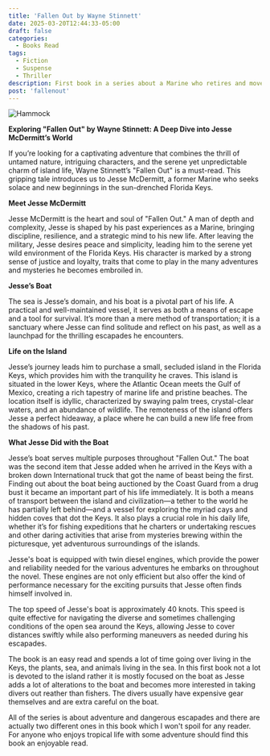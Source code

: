 ```yaml
---
title: 'Fallen Out by Wayne Stinnett'
date: 2025-03-20T12:44:33-05:00
draft: false
categories:
  - Books Read
tags:
  - Fiction
  - Suspense
  - Thriller
description: First book in a series about a Marine who retires and moves to the Florida Keys
post: 'fallenout'
---
```


![Hammock](/image/hammocks.png)

**Exploring "Fallen Out" by Wayne Stinnett: A Deep Dive into Jesse McDermitt’s World**

If you’re looking for a captivating adventure that combines the thrill of untamed nature, intriguing characters, and the serene yet unpredictable charm of island life, Wayne Stinnett’s "Fallen Out" is a must-read. This gripping tale introduces us to Jesse McDermitt, a former Marine who seeks solace and new beginnings in the sun-drenched Florida Keys.

**Meet Jesse McDermitt**

Jesse McDermitt is the heart and soul of "Fallen Out." A man of depth and complexity, Jesse is shaped by his past experiences as a Marine, bringing discipline, resilience, and a strategic mind to his new life. After leaving the military, Jesse desires peace and simplicity, leading him to the serene yet wild environment of the Florida Keys. His character is marked by a strong sense of justice and loyalty, traits that come to play in the many adventures and mysteries he becomes embroiled in.

**Jesse’s Boat**

The sea is Jesse’s domain, and his boat is a pivotal part of his life. A practical and well-maintained vessel, it serves as both a means of escape and a tool for survival. It’s more than a mere method of transportation; it is a sanctuary where Jesse can find solitude and reflect on his past, as well as a launchpad for the thrilling escapades he encounters.

**Life on the Island**

Jesse’s journey leads him to purchase a small, secluded island in the Florida Keys, which provides him with the tranquility he craves. This island is situated in the lower Keys, where the Atlantic Ocean meets the Gulf of Mexico, creating a rich tapestry of marine life and pristine beaches. The location itself is idyllic, characterized by swaying palm trees, crystal-clear waters, and an abundance of wildlife. The remoteness of the island offers Jesse a perfect hideaway, a place where he can build a new life free from the shadows of his past.

**What Jesse Did with the Boat**

Jesse’s boat serves multiple purposes throughout "Fallen Out." The boat was the second item that Jesse added when he arrived in the Keys with a broken down International truck that got the name of beast being the first. Finding out about the boat being auctioned by the Coast Guard from a drug bust it became an important part of his life immediately. It is both a means of transport between the island and civilization—a tether to the world he has partially left behind—and a vessel for exploring the myriad cays and hidden coves that dot the Keys. It also plays a crucial role in his daily life, whether it’s for fishing expeditions that he charters or undertaking rescues and other daring activities that arise from mysteries brewing within the picturesque, yet adventurous surroundings of the islands.

Jesse's boat is equipped with twin diesel engines, which provide the power and reliability needed for the various adventures he embarks on throughout the novel. These engines are not only efficient but also offer the kind of performance necessary for the exciting pursuits that Jesse often finds himself involved in.

The top speed of Jesse's boat is approximately 40 knots. This speed is quite effective for navigating the diverse and sometimes challenging conditions of the open sea around the Keys, allowing Jesse to cover distances swiftly while also performing maneuvers as needed during his escapades.

The book is an easy read and spends a lot of time going over living in the Keys, the plants, sea, and animals living in the sea. In this first book not a lot is devoted to the island rather it is mostly focused on the boat as Jesse adds a lot of alterations to the boat and becomes more interested in taking divers out reather than fishers. The divers usually have expensive gear themselves and are extra careful on the boat.

All of the series is about adventure and dangerous escapades and there are actually two different ones in this book which I won't spoil for any reader. For anyone who enjoys tropical life with some adventure should find this book an enjoyable read.